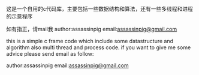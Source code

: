 这是一个自用的c代码库，主要包括一些数据结构和算法，还有一些多线程和进程的示意程序

如有指正，请mail我
author:assassinpig
email:assassinpig@gmail.com

this is a simple c frame code which include some datastructure and algorithm also multi thread and process code.
if you want to give me some advice please send email as follow:

author:assassinpig
email:assassinpig@gmail.com


